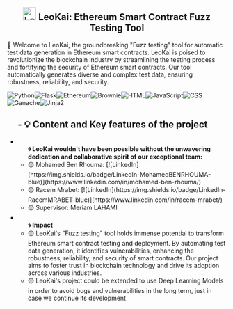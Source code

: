 <h2 align="center"><img src="https://github.com/mnsdali/SmartContractTester/assets/91077017/49174662-fd7f-4958-a3ae-e1259e5d1f92" alt="LeoKai" width="30" height="30">  LeoKai: Ethereum Smart Contract Fuzz Testing Tool </h2>

🔘 Welcome to LeoKai, the groundbreaking "Fuzz testing" tool for automatic test data generation in Ethereum smart contracts. LeoKai is poised to revolutionize the blockchain industry by streamlining the testing process and fortifying the security of Ethereum smart contracts. Our tool automatically generates diverse and complex test data, ensuring robustness, reliability, and security.

![Python](https://img.shields.io/badge/Python-3776AB?style=for-the-badge&logo=python&logoColor=white)![Flask](https://img.shields.io/badge/Flask-000000?style=for-the-badge&logo=flask&logoColor=white)![Ethereum](https://img.shields.io/badge/Ethereum-3C3C3D?style=for-the-badge&logo=ethereum&logoColor=white)![Brownie](https://img.shields.io/badge/Brownie-762D93?style=for-the-badge&logo=ethereum&logoColor=white)![HTML](https://img.shields.io/badge/HTML-E34F26?style=for-the-badge&logo=html5&logoColor=white)![JavaScript](https://img.shields.io/badge/JavaScript-F7DF1E?style=for-the-badge&logo=javascript&logoColor=black)![CSS](https://img.shields.io/badge/CSS-1572B6?style=for-the-badge&logo=css3&logoColor=white)![Ganache](https://img.shields.io/badge/Ganache-F89928?style=for-the-badge&logo=ethereum&logoColor=white)![Jinja2](https://img.shields.io/badge/Jinja2-B41717?style=for-the-badge&logo=jinja&logoColor=white)


<ul>
    <h2> - 💡 Content and Key features of the project </h2>
    <li>
        <ul> <b>🌀 LeoKai wouldn't have been possible without the unwavering dedication and collaborative spirit of our exceptional team: </b>
            <li>🟡 Mohamed Ben Rhouma: [![LinkedIn](https://img.shields.io/badge/LinkedIn-MohamedBENRHOUMA-blue)](https://www.linkedin.com/in/mohamed-ben-rhouma/) </li>
            <li>🟡 Racem Mrabet: [![LinkedIn](https://img.shields.io/badge/LinkedIn-RacemMRABET-blue)](https://www.linkedin.com/in/racem-mrabet/)</li>
            <li>🟡 Supervisor: Meriam LAHAMI</li>
        </ul>
    </li>
    <li>
        <ul> <b>🌀 Impact </b>
            <li>🟡 LeoKai's "Fuzz testing" tool holds immense potential to transform Ethereum smart contract testing and deployment. By automating test data generation, it identifies vulnerabilities, enhancing the robustness, reliability, and security of smart contracts. Our project aims to foster trust in blockchain technology and drive its adoption across various industries. </li>
        <li>🟡 LeoKai's project could be extended to use Deep Learning Models in order to avoid bugs and vulnerabilities in the long term, just in case we continue its development </li>
          </ul>
    </li>
</ul>
